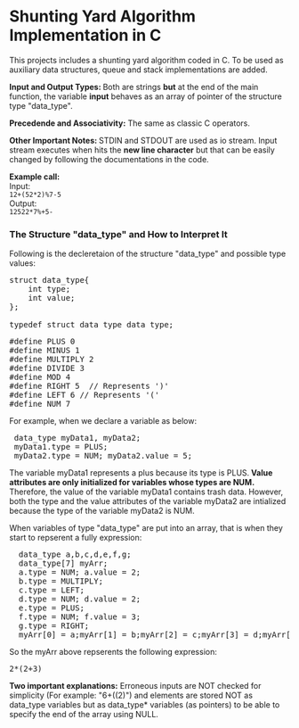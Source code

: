 # Shunting Yard Algorithm Implementation in C
<p>
  This projects includes a shunting yard algorithm coded in C. To be used as auxiliary data structures, queue and stack implementations are added.
</p>

<p>
  <strong>Input and Output Types: </strong>Both are strings <strong>but</strong> at the end of the main function, the variable <strong>input</strong> behaves as an array of pointer of the structure type "data_type".
</p>

<p>
  <strong>Precedende and Associativity:</strong> The same as classic C operators.
</p>

<p>
  <strong>Other Important Notes: </strong> STDIN and STDOUT are used as io stream. Input stream executes when hits the <strong>new line character</strong> but that can be easily changed by following the documentations in the code.
</p>

  <p><strong>Example call:</strong><br>
  Input:<br>
  <code>12+(52*2)%7-5</code><br>
  Output:<br>
  <code>12522*7%+5-</code></p>

<h3>The Structure "data_type" and How to Interpret It</h3>

<p>
  Following is the decleretaion of the structure "data_type" and possible type values:
  </p>

<pre>
struct data_type{
    int type; 
    int value;
};

typedef struct data_type data_type;
</pre>

<pre>
#define PLUS 0
#define MINUS 1
#define MULTIPLY 2
#define DIVIDE 3
#define MOD 4
#define RIGHT 5  // Represents ')'
#define LEFT 6 // Represents '('
#define NUM 7
</pre>
<p>
  For example, when we declare a variable as below:
  </p>
  
<pre>
 data_type myData1, myData2;
 myData1.type = PLUS;
 myData2.type = NUM; myData2.value = 5;
</pre>

<p>
  The variable myData1 represents a plus because its type is PLUS.<strong> Value attributes are only initialized for variables whose types are NUM. </strong>Therefore, the value of the variable myData1 contains trash data. However, both the type and the value attributes of the variable myData2 are intialized because the type of the variable myData2 is NUM.<br>
  
  
  When variables of type "data_type" are put into an array, that is when they start to repserent a fully expression:
</p>
  
<pre>
  data_type a,b,c,d,e,f,g;
  data_type[7] myArr;
  a.type = NUM; a.value = 2;
  b.type = MULTIPLY;
  c.type = LEFT;
  d.type = NUM; d.value = 2;
  e.type = PLUS;
  f.type = NUM; f.value = 3;
  g.type = RIGHT;
  myArr[0] = a;myArr[1] = b;myArr[2] = c;myArr[3] = d;myArr[4] = e;myArr[5] = f;myArr[6] = g;
</pre>
<p>
  So the myArr above repserents the following expression: 
  <pre>2*(2+3)</pre>
  </p>
<p>
<strong>Two important explanations:</strong> Erroneous inputs are NOT checked for simplicity (For example: "6+((2)") and elements are stored NOT as data_type variables but as data_type* variables (as pointers) to be able to specify the end of the array using NULL.
  
  </p>
